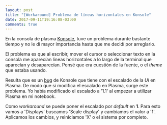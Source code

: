 ```yaml
---
layout: post
title: "[Workaround] Problema de líneas horizontales en Konsole"
date: 2017-09-11T19:16:08-03:00
comments: true
---
```


En la consola de plasma [Konsole](https://www.kde.org/applications/system/konsole/), tuve un problema durante bastante tiempo y no le dí mayor importancia hasta que me decidí por arreglarlo.

El problema es que al escribir, mover el cursor o seleccionar texto en la consola me aparecían líneas horizontales a lo largo de la terminal que aparecían y desaparecían. Pensé que era cuestión de la fuente, o el *theme* que estaba usando.

Resulta que es un [bug](https://bugs.kde.org/show_bug.cgi?id=373232) de Konsole que tiene con el escalado de la *UI* en Plasma. De modo que si modifica el escalado en Plasma, surge este problema. Yo había modificado el escalado a '1.1' al empezar a utilizar Plasma en mi notebook.

Como *workaround* se puede poner el escalado por *default* en **1**. Para esto vamos a 'Displays' buscamos 'Scale display' y cambiamos el valor a '1'. Aplicamos los cambios, y reiniciamos 'X' o el sistema por completo.

